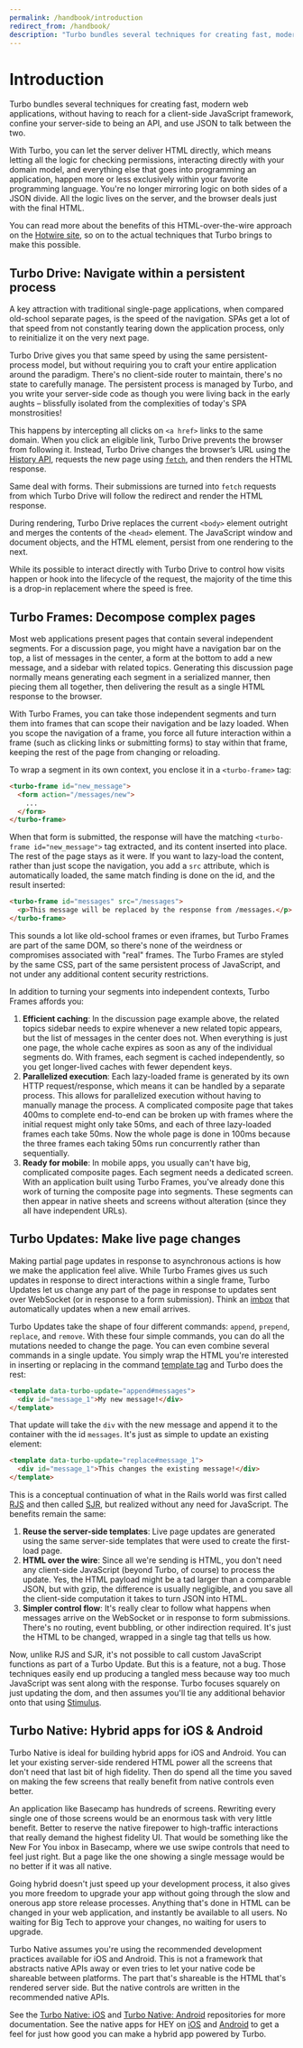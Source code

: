 ```yaml
---
permalink: /handbook/introduction
redirect_from: /handbook/
description: "Turbo bundles several techniques for creating fast, modern web applications without having to reach for a client-side JavaScript framework."
---
```


# Introduction

Turbo bundles several techniques for creating fast, modern web applications, without having to reach for a client-side JavaScript framework, confine your server-side to being an API, and use JSON to talk between the two.

With Turbo, you can let the server deliver HTML directly, which means letting all the logic for checking permissions, interacting directly with your domain model, and everything else that goes into programming an application, happen more or less exclusively within your favorite programming language. You're no longer mirroring logic on both sides of a JSON divide. All the logic lives on the server, and the browser deals just with the final HTML.

You can read more about the benefits of this HTML-over-the-wire approach on the <a href="https://hotwire.dev/">Hotwire site</a>, so on to the actual techniques that Turbo brings to make this possible.

## Turbo Drive: Navigate within a persistent process

A key attraction with traditional single-page applications, when compared old-school separate pages, is the speed of the navigation. SPAs get a lot of that speed from not constantly tearing down the application process, only to reinitialize it on the very next page. 

Turbo Drive gives you that same speed by using the same persistent-process model, but without requiring you to craft your entire application around the paradigm. There's no client-side router to maintain, there's no state to carefully manage. The persistent process is managed by Turbo, and you write your server-side code as though you were living back in the early aughts – blissfully isolated from the complexities of today's SPA monstrosities!

This happens by intercepting all clicks on `<a href>` links to the same domain. When you click an eligible link, Turbo Drive prevents the browser from following it. Instead, Turbo Drive changes the browser’s URL using the <a href="https://developer.mozilla.org/en-US/docs/Web/API/History">History API</a>, requests the new page using <a href="https://developer.mozilla.org/en-US/docs/Web/API/fetch">`fetch`</a>, and then renders the HTML response.

Same deal with forms. Their submissions are turned into `fetch` requests from which Turbo Drive will follow the redirect and render the HTML response.

During rendering, Turbo Drive replaces the current `<body>` element outright and merges the contents of the `<head>` element. The JavaScript window and document objects, and the HTML <html> element, persist from one rendering to the next.

While its possible to interact directly with Turbo Drive to control how visits happen or hook into the lifecycle of the request, the majority of the time this is a drop-in replacement where the speed is free.


## Turbo Frames: Decompose complex pages

Most web applications present pages that contain several independent segments. For a discussion page, you might have a navigation bar on the top, a list of messages in the center, a form at the bottom to add a new message, and a sidebar with related topics. Generating this discussion page normally means generating each segment in a serialized manner, then piecing them all together, then delivering the result as a single HTML response to the browser.

With Turbo Frames, you can take those independent segments and turn them into frames that can scope their navigation and be lazy loaded. When you scope the navigation of a frame, you force all future interaction within a frame (such as clicking links or submitting forms) to stay within that frame, keeping the rest of the page from changing or reloading.

To wrap a segment in its own context, you enclose it in a `<turbo-frame>` tag:

```html
<turbo-frame id="new_message">
  <form action="/messages/new">
    ...
  </form>
</turbo-frame>
```

When that form is submitted, the response will have the matching `<turbo-frame id="new_message">` tag extracted, and its content inserted into place. The rest of the page stays as it were. If you want to lazy-load the content, rather than just scope the navigation, you add a `src` attribute, which is automatically loaded, the same match finding is done on the id, and the result inserted:

```html
<turbo-frame id="messages" src="/messages">
  <p>This message will be replaced by the response from /messages.</p>
</turbo-frame>
```

This sounds a lot like old-school frames or even iframes, but Turbo Frames are part of the same DOM, so there's none of the weirdness or compromises associated with "real" frames. The Turbo Frames are styled by the same CSS, part of the same persistent process of JavaScript, and not under any additional content security restrictions.

In addition to turning your segments into independent contexts, Turbo Frames affords you:

1. **Efficient caching**: In the discussion page example above, the related topics sidebar needs to expire whenever a new related topic appears, but the list of messages in the center does not. When everything is just one page, the whole cache expires as soon as any of the individual segments do. With frames, each segment is cached independently, so you get longer-lived caches with fewer dependent keys.
1. **Parallelized execution**: Each lazy-loaded frame is generated by its own HTTP request/response, which means it can be handled by a separate process. This allows for parallelized execution without having to manually manage the process. A complicated composite page that takes 400ms to complete end-to-end can be broken up with frames where the initial request might only take 50ms, and each of three lazy-loaded frames each take 50ms. Now the whole page is done in 100ms because the three frames each taking 50ms run concurrently rather than sequentially.
1. **Ready for mobile**: In mobile apps, you usually can't have big, complicated composite pages. Each segment needs a dedicated screen. With an application built using Turbo Frames, you've already done this work of turning the composite page into segments. These segments can then appear in native sheets and screens without alteration (since they all have independent URLs).


## Turbo Updates: Make live page changes

Making partial page updates in response to asynchronous actions is how we make the application feel alive. While Turbo Frames gives us such updates in response to direct interactions within a single frame, Turbo Updates let us change any part of the page in response to updates sent over WebSocket (or in response to a form submission). Think an <a href="http://itsnotatypo.com">imbox</a> that automatically updates when a new email arrives. 

Turbo Updates take the shape of four different commands: `append`, `prepend`, `replace`, and `remove`. With these four simple commands, you can do all the mutations needed to change the page. You can even combine several commands in a single update. You simply wrap the HTML you're interested in inserting or replacing in the command <a href="https://developer.mozilla.org/en-US/docs/Web/HTML/Element/template">template tag</a> and Turbo does the rest:

```html
<template data-turbo-update="append#messages">
  <div id="message_1">My new message!</div>
</template>
```

That update will take the `div` with the new message and append it to the container with the id `messages`. It's just as simple to update an existing element:

```html
<template data-turbo-update="replace#message_1">
  <div id="message_1">This changes the existing message!</div>
</template>
```

This is a conceptual continuation of what in the Rails world was first called <a href="https://weblog.rubyonrails.org/2006/3/28/rails-1-1-rjs-active-record-respond_to-integration-tests-and-500-other-things/">RJS</a> and then called <a href="https://signalvnoise.com/posts/3697-server-generated-javascript-responses">SJR</a>, but realized without any need for JavaScript. The benefits remain the same:

1. **Reuse the server-side templates**: Live page updates are generated using the same server-side templates that were used to create the first-load page.
1. **HTML over the wire**: Since all we're sending is HTML, you don't need any client-side JavaScript (beyond Turbo, of course) to process the update. Yes, the HTML payload might be a tad larger than a comparable JSON, but with gzip, the difference is usually negligible, and you save all the client-side computation it takes to turn JSON into HTML.
1. **Simpler control flow**: It's really clear to follow what happens when messages arrive on the WebSocket or in response to form submissions. There's no routing, event bubbling, or other indirection required. It's just the HTML to be changed, wrapped in a single tag that tells us how.

Now, unlike RJS and SJR, it's not possible to call custom JavaScript functions as part of a Turbo Update. But this is a feature, not a bug. Those techniques easily end up producing a tangled mess because way too much JavaScript was sent along with the response. Turbo focuses squarely on just updating the dom, and then assumes you'll tie any additional behavior onto that using <a href="https://stimulusjs.org">Stimulus</a>.


## Turbo Native: Hybrid apps for iOS & Android

Turbo Native is ideal for building hybrid apps for iOS and Android. You can let your existing server-side rendered HTML power all the screens that don't need that last bit of high fidelity. Then do spend all the time you saved on making the few screens that really benefit from native controls even better.

An application like Basecamp has hundreds of screens. Rewriting every single one of those screens would be an enormous task with very little benefit. Better to reserve the native firepower to high-traffic interactions that really demand the highest fidelity UI. That would be something like the New For You inbox in Basecamp, where we use swipe controls that need to feel just right. But a page like the one showing a single message would be no better if it was all native.

Going hybrid doesn't just speed up your development process, it also gives you more freedom to upgrade your app without going through the slow and onerous app store release processes. Anything that's done in HTML can be changed in your web application, and instantly be available to all users. No waiting for Big Tech to approve your changes, no waiting for users to upgrade.

Turbo Native assumes you're using the recommended development practices available for iOS and Android. This is not a framework that abstracts native APIs away or even tries to let your native code be shareable between platforms. The part that's shareable is the HTML that's rendered server side. But the native controls are written in the recommended native APIs.

See the <a href="https://github.com/hotwired/turbo-ios">Turbo Native: iOS</a> and <a href="https://github.com/hotwired/turbo-android">Turbo Native: Android</a> repositories for more documentation. See the native apps for HEY on <a href="https://apps.apple.com/us/app/hey-email/id1506603805">iOS</a> and <a href="https://play.google.com/store/apps/details?id=com.basecamp.hey&hl=en_US&gl=US">Android</a> to get a feel for just how good you can make a hybrid app powered by Turbo.